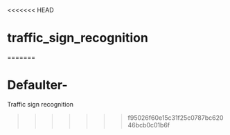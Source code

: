 <<<<<<< HEAD
# traffic_sign_recognition
=======
# Defaulter-
Traffic sign recognition
>>>>>>> f95026f60e15c31f25c0787bc62046bcb0c01b6f
